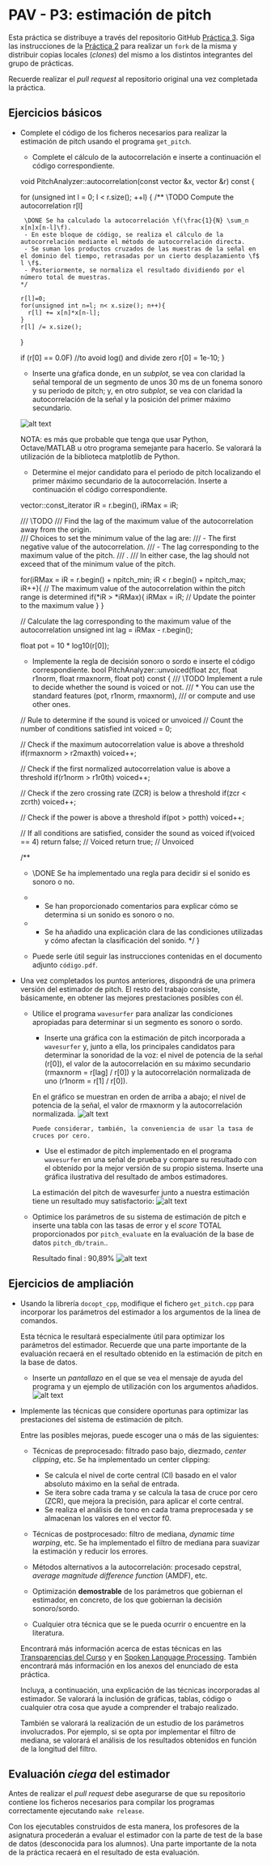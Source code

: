 PAV - P3: estimación de pitch
=============================

Esta práctica se distribuye a través del repositorio GitHub [Práctica 3](https://github.com/albino-pav/P3).
Siga las instrucciones de la [Práctica 2](https://github.com/albino-pav/P2) para realizar un `fork` de la
misma y distribuir copias locales (*clones*) del mismo a los distintos integrantes del grupo de prácticas.

Recuerde realizar el *pull request* al repositorio original una vez completada la práctica.

Ejercicios básicos
------------------

- Complete el código de los ficheros necesarios para realizar la estimación de pitch usando el programa
  `get_pitch`.

   * Complete el cálculo de la autocorrelación e inserte a continuación el código correspondiente.

    void PitchAnalyzer::autocorrelation(const vector<float> &x, vector<float> &r) const {

    for (unsigned int l = 0; l < r.size(); ++l) {
  		/**
       \TODO Compute the autocorrelation r[l]

       \DONE Se ha calculado la autocorrelación \f(\frac{1}{N} \sum_n x[n]x[n-l]\f).
       - En este bloque de código, se realiza el cálculo de la autocorrelación mediante el método de autocorrelación directa.
       - Se suman los productos cruzados de las muestras de la señal en el dominio del tiempo, retrasadas por un cierto desplazamiento \f$ l \f$.
       - Posteriormente, se normaliza el resultado dividiendo por el número total de muestras.
      */

      r[l]=0;
      for(unsigned int n=l; n< x.size(); n++){
        r[l] += x[n]*x[n-l];
      }
      r[l] /= x.size();
    }

    if (r[0] == 0.0F) //to avoid log() and divide zero 
      r[0] = 1e-10; 
  }

   * Inserte una gŕafica donde, en un *subplot*, se vea con claridad la señal temporal de un segmento de
     unos 30 ms de un fonema sonoro y su periodo de pitch; y, en otro *subplot*, se vea con claridad la
	 autocorrelación de la señal y la posición del primer máximo secundario.

   ![alt text](autocorr.png)

	 NOTA: es más que probable que tenga que usar Python, Octave/MATLAB u otro programa semejante para
	 hacerlo. Se valorará la utilización de la biblioteca matplotlib de Python.

   * Determine el mejor candidato para el periodo de pitch localizando el primer máximo secundario de la
     autocorrelación. Inserte a continuación el código correspondiente.
 
    vector<float>::const_iterator iR = r.begin(), iRMax = iR;

    /// \TODO 
	  /// Find the lag of the maximum value of the autocorrelation away from the origin.<br>
	  /// Choices to set the minimum value of the lag are:
	  ///    - The first negative value of the autocorrelation.
	  ///    - The lag corresponding to the maximum value of the pitch.
    ///	   .
	  /// In either case, the lag should not exceed that of the minimum value of the pitch.


    for(iRMax = iR = r.begin() + npitch_min; iR < r.begin() + npitch_max; iR++){ 
      // The maximum value of the autocorrelation within the pitch range is determined
      if(*iR > *iRMax){
        iRMax = iR;   // Update the pointer to the maximum value
      }
    }

    // Calculate the lag corresponding to the maximum value of the autocorrelation
    unsigned int lag = iRMax - r.begin();

    float pot = 10 * log10(r[0]);

   * Implemente la regla de decisión sonoro o sordo e inserte el código correspondiente.
    bool PitchAnalyzer::unvoiced(float zcr, float r1norm, float rmaxnorm, float pot) const {
    /// \TODO Implement a rule to decide whether the sound is voiced or not.
    /// * You can use the standard features (pot, r1norm, rmaxnorm),
    ///   or compute and use other ones.

    // Rule to determine if the sound is voiced or unvoiced
    // Count the number of conditions satisfied
    int voiced = 0;                 

    // Check if the maximum autocorrelation value is above a threshold
    if(rmaxnorm > r2maxth) voiced++; 

    // Check if the first normalized autocorrelation value is above a threshold
    if(r1norm > r1r0th) voiced++;    

    // Check if the zero crossing rate (ZCR) is below a threshold
    if(zcr < zcrth) voiced++;         

    // Check if the power is above a threshold
    if(pot > potth) voiced++;

    // If all conditions are satisfied, consider the sound as voiced
    if(voiced == 4) return false;  // Voiced
    return true;                    // Unvoiced

    /**
     * \DONE Se ha implementado una regla para decidir si el sonido es sonoro o no.
     * - Se han proporcionado comentarios para explicar cómo se determina si un sonido es sonoro o no.
     * - Se ha añadido una explicación clara de las condiciones utilizadas y cómo afectan la clasificación del sonido.
     */
    }

   * Puede serle útil seguir las instrucciones contenidas en el documento adjunto `código.pdf`.

- Una vez completados los puntos anteriores, dispondrá de una primera versión del estimador de pitch. El 
  resto del trabajo consiste, básicamente, en obtener las mejores prestaciones posibles con él.

  * Utilice el programa `wavesurfer` para analizar las condiciones apropiadas para determinar si un
    segmento es sonoro o sordo. 
	
	  - Inserte una gráfica con la estimación de pitch incorporada a `wavesurfer` y, junto a ella, los 
	    principales candidatos para determinar la sonoridad de la voz: el nivel de potencia de la señal
		(r[0]), el valor de la autocorrelación en su máximo secundario (rmaxnorm = r[lag] / r[0]) y la autocorrelación normalizada de uno (r1norm = r[1] / r[0]).
    
    En el gráfico se muestran en orden de arriba a abajo; el nivel de potencia de la señal, el valor de rmaxnorm y la autocorrelación normalizada.
    ![alt text](potrmaxrpitch.png)

		Puede considerar, también, la conveniencia de usar la tasa de cruces por cero.

      - Use el estimador de pitch implementado en el programa `wavesurfer` en una señal de prueba y compare
	    su resultado con el obtenido por la mejor versión de su propio sistema.  Inserte una gráfica
		ilustrativa del resultado de ambos estimadores.
     
    La estimación del pitch de wavesurfer junto a nuestra estimación tiene un resultado muy satisfactorio:
    ![alt text](pitch_graph.png)
  
  * Optimice los parámetros de su sistema de estimación de pitch e inserte una tabla con las tasas de error
    y el *score* TOTAL proporcionados por `pitch_evaluate` en la evaluación de la base de datos 
	`pitch_db/train`..

    Resultado final : 90,89%
    ![alt text](summary.png)

Ejercicios de ampliación
------------------------

- Usando la librería `docopt_cpp`, modifique el fichero `get_pitch.cpp` para incorporar los parámetros del
  estimador a los argumentos de la línea de comandos.
  
  Esta técnica le resultará especialmente útil para optimizar los parámetros del estimador. Recuerde que
  una parte importante de la evaluación recaerá en el resultado obtenido en la estimación de pitch en la
  base de datos.

  * Inserte un *pantallazo* en el que se vea el mensaje de ayuda del programa y un ejemplo de utilización
    con los argumentos añadidos.
  ![alt text](get_pitch_A.png)
  
- Implemente las técnicas que considere oportunas para optimizar las prestaciones del sistema de estimación
  de pitch.

  Entre las posibles mejoras, puede escoger una o más de las siguientes:

  * Técnicas de preprocesado: filtrado paso bajo, diezmado, *center clipping*, etc.
    Se ha implementado un center clipping:
      - Se calcula el nivel de corte central (Cl) basado en el valor absoluto máximo en la señal de entrada.
      - Se itera sobre cada trama y se calcula la tasa de cruce por cero (ZCR), que mejora la precisión, para aplicar el corte 		central.
      - Se realiza el análisis de tono en cada trama preprocesada y se almacenan los valores en el vector f0.
        
  * Técnicas de postprocesado: filtro de mediana, *dynamic time warping*, etc.
    Se ha implementado el filtro de mediana para suavizar la estimación y reducir los errores.
    
  * Métodos alternativos a la autocorrelación: procesado cepstral, *average magnitude difference function*
    (AMDF), etc.
  * Optimización **demostrable** de los parámetros que gobiernan el estimador, en concreto, de los que
    gobiernan la decisión sonoro/sordo.
  * Cualquier otra técnica que se le pueda ocurrir o encuentre en la literatura.

  Encontrará más información acerca de estas técnicas en las [Transparencias del Curso](https://atenea.upc.edu/pluginfile.php/2908770/mod_resource/content/3/2b_PS%20Techniques.pdf)
  y en [Spoken Language Processing](https://discovery.upc.edu/iii/encore/record/C__Rb1233593?lang=cat).
  También encontrará más información en los anexos del enunciado de esta práctica.

  Incluya, a continuación, una explicación de las técnicas incorporadas al estimador. Se valorará la
  inclusión de gráficas, tablas, código o cualquier otra cosa que ayude a comprender el trabajo realizado.

  También se valorará la realización de un estudio de los parámetros involucrados. Por ejemplo, si se opta
  por implementar el filtro de mediana, se valorará el análisis de los resultados obtenidos en función de
  la longitud del filtro.
   

Evaluación *ciega* del estimador
-------------------------------

Antes de realizar el *pull request* debe asegurarse de que su repositorio contiene los ficheros necesarios
para compilar los programas correctamente ejecutando `make release`.

Con los ejecutables construidos de esta manera, los profesores de la asignatura procederán a evaluar el
estimador con la parte de test de la base de datos (desconocida para los alumnos). Una parte importante de
la nota de la práctica recaerá en el resultado de esta evaluación.
